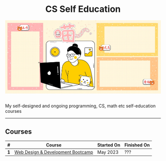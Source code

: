 <div align="center">
  <h1>CS Self Education</h1>
  <img src="banner.jpg" align="center"/>
  <br/><br/>
</div>

My self-designed and ongoing programming, CS, math etc self-education courses

---

## Courses

| # | Course | Started On | Finished On |
| ----------- | ----------- | ----------- | ----------- |
| **1** | [Web Design & Development Bootcamp](https://github.com/abeerration/Web-Design-Development-Bootcamp) | May 2023 | ??? |
